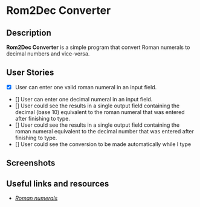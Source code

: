 # **Rom2Dec Converter**

## **Description**

**Rom2Dec Converter** is a simple program that convert Roman numerals to decimal numbers and vice-versa.

## **User Stories**

+ [x] User can enter one valid roman numeral in an input field.
+ [] User can enter one decimal numeral in an input field.
+ [] User could see the results in a single output field containing the decimal (base 10) equivalent to the roman numeral that was entered after finishing to type.
+ [] User could see the results in a single output field containing the roman numeral equivalent to the decimal number that was entered after finishing to type.
+ [] User could see the conversion to be made automatically while I type

## **Screenshots**

## **Useful links and resources**

+ *[Roman numerals](https://en.wikipedia.org/wiki/Roman_numerals)*